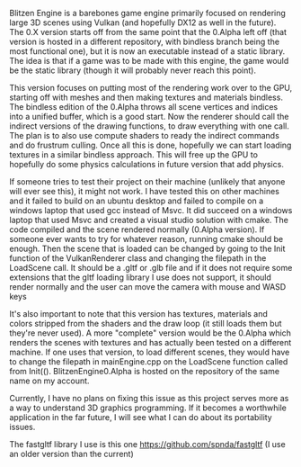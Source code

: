 Blitzen Engine is a barebones game engine primarily focused on rendering large 3D scenes using Vulkan (and hopefully DX12 as well in the future). 
The 0.X version starts off from the same point that the 0.Alpha left off (that version is hosted in a different repository, with bindless branch being the most functional one), 
but it is now an executable instead of a static library. The idea is that if a game was to be made with this engine, the game would be the static library (though it will probably never reach this point).

This version focuses on putting most of the rendering work over to the GPU, starting off with meshes and then making textures and materials bindless.
The bindless edition of the 0.Alpha throws all scene vertices and indices into a unified buffer, which is a good start. Now the renderer should call the indirect versions of the drawing functions, to draw everything with one call.
The plan is to also use compute shaders to ready the indirect commands and do frustrum culling. Once all this is done, hopefully we can start loading textures in a similar bindless approach.
This will free up the GPU to hopefully do some physics calculations in future version that add physics.



If someone tries to test their project on their machine (unlikely that anyone will ever see this), it might not work. I have tested this on other machines and it failed to build on an ubuntu desktop and failed to compile
on a windows laptop that used gcc instead of Msvc. It did succeed on a windows laptop that used Msvc and created a visual studio solution with cmake. The code compiled and the scene rendered normally (0.Alpha version).
If someone ever wants to try for whatever reason, running cmake should be enough. Then the scene that is loaded can be changed by going to the Init function of the VulkanRenderer class and changing the filepath in the LoadScene call.
It should be a .gltf or .glb file and if it does not require some extensions that the gltf loading library I use does not support, it should render normally and the user can move the camera with mouse and WASD keys

It's also important to note that this version has textures, materials and colors stripped from the shaders and the draw loop (it still loads them but they're never used). A more "complete" version would be the 0.Alpha which renders 
the scenes with textures and has actually been tested on a different machine. If one uses that version, to load different scenes, they would have to change the filepath in mainEngine.cpp on the LoadScene function called from Init(().
BlitzenEngine0.Alpha is hosted on the repository of the same name on my account.

Currently, I have no plans on fixing this issue as this project serves more as a way to understand 3D graphics programming. If it becomes a worthwhile application in the far future, I will see what I can do about its portability issues.

The fastgltf library I use is this one https://github.com/spnda/fastgltf (I use an older version than the current)
